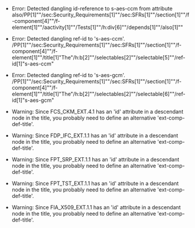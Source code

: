 * Error: Detected dangling id-reference to s-aes-ccm from attribute
        also/PP[1]""/sec:Security_Requirements[1]""/sec:SFRs[1]""/section[1]""/f-component[4]""/f-element[1]""/aactivity[1]""/Tests[1]""/h:div[6]""/depends[1]""/also[1]""
* Error: Detected dangling ref-id to 's-aes-ccm'.
	  /PP[1]""/sec:Security_Requirements[1]""/sec:SFRs[1]""/section[1]""/f-component[4]""/f-element[1]""/title[1]"The"/h:b[2]""/selectables[2]""/selectable[5]""/ref-id[1]"s-aes-ccm"
* Error: Detected dangling ref-id to 's-aes-gcm'.
	  /PP[1]""/sec:Security_Requirements[1]""/sec:SFRs[1]""/section[1]""/f-component[4]""/f-element[1]""/title[1]"The"/h:b[2]""/selectables[2]""/selectable[6]""/ref-id[1]"s-aes-gcm"
* Warning: Since FCS_CKM_EXT.4.1 has an 'id' attribute in a descendant node in the title, you probably need to define an alternative 'ext-comp-def-title'.
                       
* Warning: Since FDP_IFC_EXT.1.1 has an 'id' attribute in a descendant node in the title, you probably need to define an alternative 'ext-comp-def-title'.
                       
* Warning: Since FPT_SRP_EXT.1.1 has an 'id' attribute in a descendant node in the title, you probably need to define an alternative 'ext-comp-def-title'.
                       
* Warning: Since FPT_TST_EXT.1.1 has an 'id' attribute in a descendant node in the title, you probably need to define an alternative 'ext-comp-def-title'.
                       
* Warning: Since FIA_X509_EXT.1.1 has an 'id' attribute in a descendant node in the title, you probably need to define an alternative 'ext-comp-def-title'.
                       
